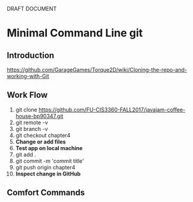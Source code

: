 DRAFT DOCUMENT
# Minimal Command Line git
## Introduction
https://github.com/GarageGames/Torque2D/wiki/Cloning-the-repo-and-working-with-Git 

## Work Flow

1. git clone https://github.com/FU-CIS3360-FALL2017/javajam-coffee-house-bp90347.git  
1. git remote -v  
1. git branch -v  
1. git checkout chapter4  
1. **Change or add files**  
1. **Test app on local machine**
1. git add .  
1. git commit -m 'commit title'  
1. git push origin chapter4
1. **Inspect change in GitHub**

## Comfort Commands
